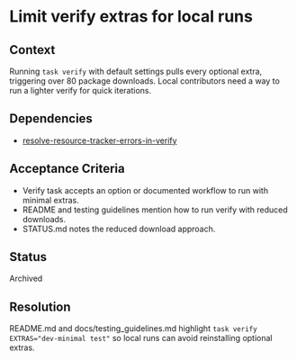 # Limit verify extras for local runs

## Context
Running `task verify` with default settings pulls every optional extra,
triggering over 80 package downloads. Local contributors need a way to run a
lighter verify for quick iterations.

## Dependencies
- [resolve-resource-tracker-errors-in-verify](resolve-resource-tracker-errors-in-verify.md)

## Acceptance Criteria
- Verify task accepts an option or documented workflow to run with minimal extras.
- README and testing guidelines mention how to run verify with reduced downloads.
- STATUS.md notes the reduced download approach.

## Status
Archived

## Resolution
README.md and docs/testing_guidelines.md highlight `task verify EXTRAS="dev-minimal
test"` so local runs can avoid reinstalling optional extras.
